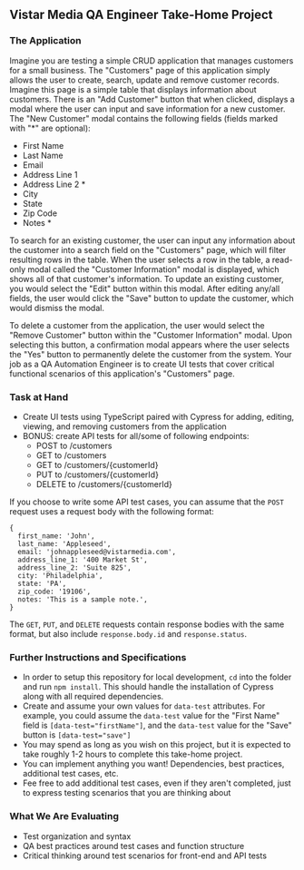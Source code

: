 ## Vistar Media QA Engineer Take-Home Project

### The Application
Imagine you are testing a simple CRUD application that manages customers for a small business. The "Customers" page of this application simply allows the user to create, search, update and remove customer records. Imagine this page is a simple table that displays information about customers. There is an "Add Customer" button that when clicked, displays a modal where the user can input and save information for a new customer. The "New Customer" modal contains the following fields (fields marked with "*" are optional): 
* First Name
* Last Name
* Email
* Address Line 1
* Address Line 2 *
* City
* State
* Zip Code
* Notes *

To search for an existing customer, the user can input any information about the customer into a search field on the "Customers" page, which will filter resulting rows in the table. When the user selects a row in the table, a read-only modal called the "Customer Information" modal is displayed, which shows all of that customer's information.  To update an existing customer, you would select the "Edit" button within this modal. After editing any/all fields, the user would click the "Save" button to update the customer, which would dismiss the modal.

To delete a customer from the application, the user would select the "Remove Customer" button within the "Customer Information" modal. Upon selecting this button, a confirmation modal appears where the user selects the "Yes" button to permanently delete the customer from the system.  Your job as a QA Automation Engineer is to create UI tests that cover critical functional scenarios of this application's "Customers" page.

### Task at Hand
* Create UI tests using TypeScript paired with Cypress for adding, editing, viewing, and removing customers from the application
* BONUS: create API tests for all/some of following endpoints:
  - POST to /customers
  - GET to /customers
  - GET to /customers/{customerId}
  - PUT to /customers/{customerId}
  - DELETE to /customers/{customerId}
 
If you choose to write some API test cases, you can assume that the `POST` request uses a request body with the following format:
```
{
  first_name: 'John',
  last_name: 'Appleseed',
  email: 'johnappleseed@vistarmedia.com',
  address_line_1: '400 Market St',
  address_line_2: 'Suite 825',
  city: 'Philadelphia',
  state: 'PA',
  zip_code: '19106',
  notes: 'This is a sample note.',
}
```

The `GET`, `PUT`, and `DELETE` requests contain response bodies with the same format, but also include `response.body.id` and `response.status`.

### Further Instructions and Specifications
* In order to setup this repository for local development, `cd` into the folder and run `npm install`. This should handle the installation of Cypress along with all required dependencies.
* Create and assume your own values for `data-test` attributes. For example, you could assume the `data-test` value for the "First Name" field is `[data-test="firstName"]`, and the `data-test` value for the "Save" button is `[data-test="save"]`
* You may spend as long as you wish on this project, but it is expected to take roughly 1-2 hours to complete this take-home project.
* You can implement anything you want! Dependencies, best practices, additional test cases, etc.
* Fee free to add additional test cases, even if they aren't completed, just to express testing scenarios that you are thinking about

### What We Are Evaluating
* Test organization and syntax
* QA best practices around test cases and function structure
* Critical thinking around test scenarios for front-end and API tests
